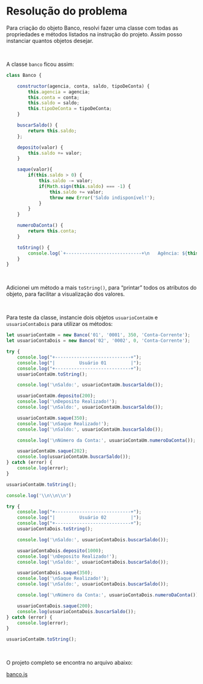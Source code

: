# Resolução do problema

Para criação do objeto Banco, resolvi fazer uma classe com todas as propriedades e métodos listados na instrução do projeto. Assim posso instanciar quantos objetos desejar.

<br>

A classe `banco` ficou assim:

```jsx
class Banco {

    constructor(agencia, conta, saldo, tipoDeConta) {
        this.agencia = agencia;
        this.conta = conta;
        this.saldo = saldo;
        this.tipoDeConta = tipoDeConta;
    }

	buscarSaldo() {
        return this.saldo;
    };

	deposito(valor) {
        this.saldo += valor;
    }

	saque(valor){
		if(this.saldo > 0) {
			this.saldo -= valor;
            if(Math.sign(this.saldo) === -1) {
                this.saldo += valor;
                throw new Error('Saldo indisponível!');
            }
	    }
    }

	numeroDaConta() {
        return this.conta;
    }

    toString() {
        console.log(`+----------------------------+\n   Agência: ${this.agencia}\n   Conta: ${this.conta}\\n   Saldo: ${this.saldo}\n   Tipo: ${this.tipoDeConta}\n+----------------------------+`);
    }
}
```

<br>

Adicionei um método a mais `toString()`, para “printar” todos os atributos do objeto, para facilitar a visualização dos valores.

<br>

Para teste da classe, instancie dois objetos `usuarioContaUm` e `usuarioContaDois`  para utilizar os métodos:

```jsx
let usuarioContaUm = new Banco('01', '0001', 350, 'Conta-Corrente');
let usuarioContaDois = new Banco('02', '0002', 0, 'Conta-Corrente');

try {
    console.log("+----------------------------+");
    console.log("|         Usuário 01         |");
    console.log("+----------------------------+");
    usuarioContaUm.toString();

    console.log('\nSaldo:', usuarioContaUm.buscarSaldo());

    usuarioContaUm.deposito(200);
    console.log('\nDeposito Realizado!');
    console.log('\nSaldo:', usuarioContaUm.buscarSaldo());

    usuarioContaUm.saque(350);
    console.log('\nSaque Realizado!');
    console.log('\nSaldo:', usuarioContaUm.buscarSaldo());

    console.log('\nNúmero da Conta:', usuarioContaUm.numeroDaConta());

    usuarioContaUm.saque(202);
    console.log(usuarioContaUm.buscarSaldo());
} catch (error) {
    console.log(error);
}

usuarioContaUm.toString();

console.log('\\n\\n\\n')

try {
    console.log("+----------------------------+");
    console.log("|         Usuário 02         |");
    console.log("+----------------------------+");
    usuarioContaDois.toString();

    console.log('\nSaldo:', usuarioContaDois.buscarSaldo());

    usuarioContaDois.deposito(1000);
    console.log('\nDeposito Realizado!');
    console.log('\nSaldo:', usuarioContaDois.buscarSaldo());

    usuarioContaDois.saque(350);
    console.log('\nSaque Realizado!');
    console.log('\nSaldo:', usuarioContaDois.buscarSaldo());

    console.log('\nNúmero da Conta:', usuarioContaDois.numeroDaConta());

    usuarioContaDois.saque(200);
    console.log(usuarioContaDois.buscarSaldo());
} catch (error) {
    console.log(error);
}

usuarioContaUm.toString();
```

<br>

O projeto completo se encontra no arquivo abaixo:

[banco.js](https://github.com/marcelofox4/formacao-acelerada-em-programacao-softex/blob/main/02-javascript/m4-desenvolvimento-web-loops-e-bibliotecas/11-trabalho/banco-m4/javascript-m04-banco/banco.js)
